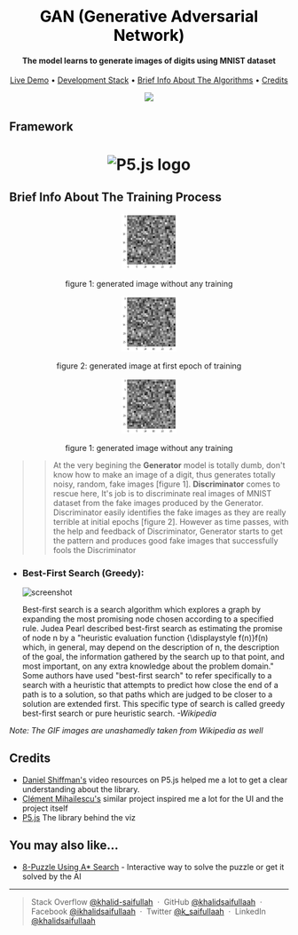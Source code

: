 
<h1 align="center">
  <br>
  <a style ="color:black; text-decoration:none;" href="https://khalidsaifullaah.github.io/pathfinding-visualizer/">GAN (Generative Adversarial Network)</a>
</h1>

<h4 align="center">The model learns to generate images of digits using MNIST dataset</h4>


<p align="center">
  <a href="#live-demo">Live Demo</a> •
  <a href="#development-stack">Development Stack</a> •
  <a href="#brief-info-about-the-algorithms">Brief Info About The Algorithms</a> •
  <a href="#credits">Credits</a>
</p>

<div style="text-align:center"><img src="https://github.com/khalidsaifullaah/Classic-Deep-Learning-Models/blob/master/GAN/GAN_training.gif?raw=true"/></div>



## Framework
<h1 align="center">
<img width="80%" height="100" src="https://upload.wikimedia.org/wikipedia/commons/9/96/Pytorch_logo.png" alt="P5.js logo">
</h1>

## Brief Info About The Training Process

<p align="center">
<img width="20%" height="100" src="./untrained_image.png">
<p align="center">figure 1: generated image without any training</p>
</p>

<p align="center">
<img width="20%" height="100" src="./untrained_image.png">
<p align="center">figure 2: generated image at first epoch of training</p>
</p>

<p align="center">
<img width="20%" height="100" src="./untrained_image.png">
<p align="center">figure 1: generated image without any training</p>
</p>


>> At the very begining the **Generator** model is totally dumb, don't know how to make an image of a digit, thus generates totally noisy, random, fake images [figure 1]. **Discriminator** comes to rescue here, It's job is to discriminate real images of MNIST dataset from the fake images produced by the Generator. Discriminator easily identifies the fake images as they are really terrible at initial epochs [figure 2]. However as time passes, with the help and feedback of Discriminator, Generator starts to get the pattern and produces good fake images that successfully fools the Discriminator



- ### **Best-First Search (Greedy):**
    ![screenshot](https://upload.wikimedia.org/wikipedia/commons/thumb/5/57/Dijkstra_Animation.gif/220px-Dijkstra_Animation.gif)
    
    Best-first search is a search algorithm which explores a graph by expanding the most promising node chosen according to a specified rule.
    Judea Pearl described best-first search as estimating the promise of node n by a "heuristic evaluation function {\displaystyle f(n)}f(n) which, in general, may depend on the description of n, the description of the goal, the information gathered by the search up to that point, and most important, on any extra knowledge about the problem domain."
    Some authors have used "best-first search" to refer specifically to a search with a heuristic that attempts to predict how close the end of a path is to a solution, so that paths which are judged to be closer to a solution are extended first. This specific type of search is called greedy best-first search or pure heuristic search.
    _-Wikipedia_

_*Note\: The GIF images are unashamedly taken from Wikipedia as well*_


## Credits


- [Daniel Shiffman's](https://github.com/shiffman/) video resources on P5.js helped me a lot to get a clear understanding about the library.
- [Clément Mihailescu's](https://github.com/clementmihailescu) similar project inspired me a lot for the UI and the project itself
- [P5.js](https://p5js.org/) The library behind the viz


## You may also like...

- [8-Puzzle Using A* Search](https://khalidsaifullaah.github.io/8-Puzzle-A-Star-Search/) - Interactive way to solve the puzzle or get it solved by the AI


---

> Stack Overflow [@khalid-saifullah](https://github.com/khalidsaifullaah) &nbsp;&middot;&nbsp;
> GitHub [@khalidsaifullaah](https://github.com/khalidsaifullaah) &nbsp;&middot;&nbsp;
> Facebook [@ikhalidsaifullaah](https://www.facebook.com/ikhalidsaifullaah/) &nbsp;&middot;&nbsp;
> Twitter [@k_saifullaah](https://twitter.com/k_saifullaah) &nbsp;&middot;&nbsp;
> LinkedIn [@khalidsaifullaah](https://www.linkedin.com/in/khalidsaifullaah/)

